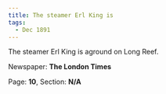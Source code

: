 ```yaml
---  
title: The steamer Erl King is  
tags:  
  - Dec 1891  
---  
```

  
The steamer Erl King is aground on Long Reef.  
  
Newspaper: **The London Times**  
  
Page: **10**, Section: **N/A** 
